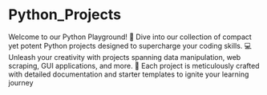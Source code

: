 # Python_Projects

Welcome to our Python Playground! 🐍 Dive into our collection of compact yet potent Python projects designed to supercharge your coding skills. 💻 Unleash your creativity with projects spanning data manipulation, web scraping, GUI applications, and more. 🚀 Each project is meticulously crafted with detailed documentation and starter templates to ignite your learning journey
